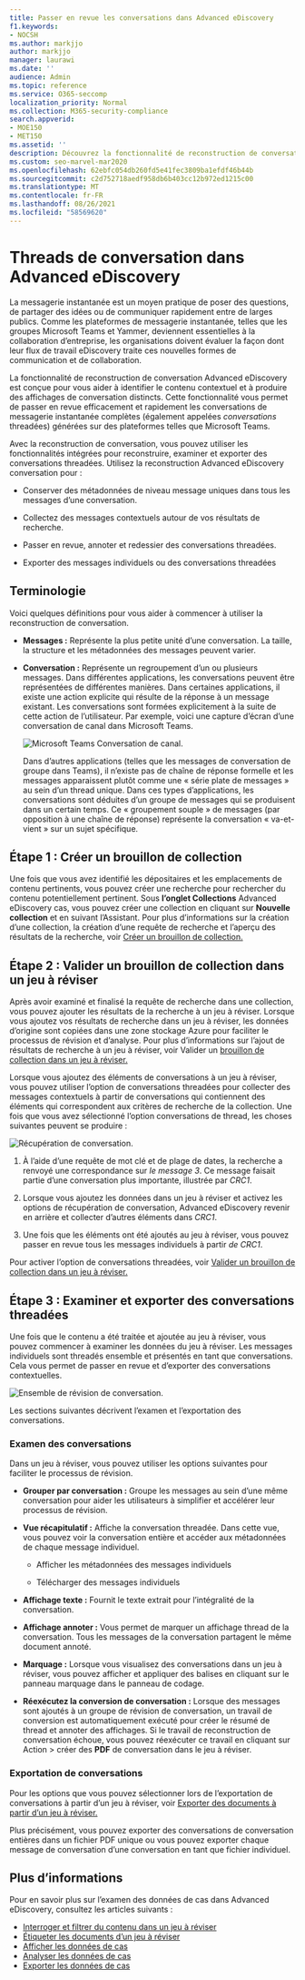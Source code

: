 ```yaml
---
title: Passer en revue les conversations dans Advanced eDiscovery
f1.keywords:
- NOCSH
ms.author: markjjo
author: markjjo
manager: laurawi
ms.date: ''
audience: Admin
ms.topic: reference
ms.service: O365-seccomp
localization_priority: Normal
ms.collection: M365-security-compliance
search.appverid:
- MOE150
- MET150
ms.assetid: ''
description: Découvrez la fonctionnalité de reconstruction de conversation dans Advanced eDiscovery (thread de conversation) pour reconstruire, examiner et exporter des conversations dans des groupes Microsoft Teams et Yammer conversation.
ms.custom: seo-marvel-mar2020
ms.openlocfilehash: 62ebfc054db260fd5e41fec3809ba1efdf46b44b
ms.sourcegitcommit: c2d752718aedf958db6b403cc12b972ed1215c00
ms.translationtype: MT
ms.contentlocale: fr-FR
ms.lasthandoff: 08/26/2021
ms.locfileid: "58569620"
---
```

# <a name="conversation-threading-in-advanced-ediscovery"></a>Threads de conversation dans Advanced eDiscovery

La messagerie instantanée est un moyen pratique de poser des questions, de partager des idées ou de communiquer rapidement entre de larges publics. Comme les plateformes de messagerie instantanée, telles que les groupes Microsoft Teams et Yammer, deviennent essentielles à la collaboration d’entreprise, les organisations doivent évaluer la façon dont leur flux de travail eDiscovery traite ces nouvelles formes de communication et de collaboration.

La fonctionnalité de reconstruction de conversation Advanced eDiscovery est conçue pour vous aider à identifier le contenu contextuel et à produire des affichages de conversation distincts. Cette fonctionnalité vous permet de passer en revue efficacement et rapidement les conversations de messagerie instantanée complètes (également appelées *conversations* threadées) générées sur des plateformes telles que Microsoft Teams.

Avec la reconstruction de conversation, vous pouvez utiliser les fonctionnalités intégrées pour reconstruire, examiner et exporter des conversations threadées. Utilisez la reconstruction Advanced eDiscovery conversation pour :

- Conserver des métadonnées de niveau message uniques dans tous les messages d’une conversation.

- Collectez des messages contextuels autour de vos résultats de recherche.

- Passer en revue, annoter et redessier des conversations threadées.

- Exporter des messages individuels ou des conversations threadées

## <a name="terminology"></a>Terminologie

Voici quelques définitions pour vous aider à commencer à utiliser la reconstruction de conversation.

- **Messages :** Représente la plus petite unité d’une conversation. La taille, la structure et les métadonnées des messages peuvent varier.

- **Conversation :** Représente un regroupement d’un ou plusieurs messages. Dans différentes applications, les conversations peuvent être représentées de différentes manières. Dans certaines applications, il existe une action explicite qui résulte de la réponse à un message existant. Les conversations sont formées explicitement à la suite de cette action de l’utilisateur. Par exemple, voici une capture d’écran d’une conversation de canal dans Microsoft Teams.

   ![Microsoft Teams Conversation de canal.](../media/threadedchat.png)

   Dans d’autres applications (telles que les messages de conversation de groupe dans Teams), il n’existe pas de chaîne de réponse formelle et les messages apparaissent plutôt comme une « série plate de messages » au sein d’un thread unique. Dans ces types d’applications, les conversations sont déduites d’un groupe de messages qui se produisent dans un certain temps. Ce « groupement souple » de messages (par opposition à une chaîne de réponse) représente la conversation « va-et-vient » sur un sujet spécifique.

## <a name="step-1-create-a-draft-collection"></a>Étape 1 : Créer un brouillon de collection

Une fois que vous avez identifié les dépositaires et les emplacements de contenu pertinents, vous pouvez créer une recherche pour rechercher du contenu potentiellement pertinent. Sous **l’onglet Collections** Advanced eDiscovery cas, vous pouvez créer une collection en cliquant sur **Nouvelle collection** et en suivant l’Assistant. Pour plus d’informations sur la création d’une collection, la création d’une requête de recherche et l’aperçu des résultats de la recherche, voir [Créer un brouillon de collection.](create-draft-collection.md)

## <a name="step-2-commit-a-draft-collection-to-a-review-set"></a>Étape 2 : Valider un brouillon de collection dans un jeu à réviser

Après avoir examiné et finalisé la requête de recherche dans une collection, vous pouvez ajouter les résultats de la recherche à un jeu à réviser. Lorsque vous ajoutez vos résultats de recherche dans un jeu à réviser, les données d’origine sont copiées dans une zone stockage Azure pour faciliter le processus de révision et d’analyse. Pour plus d’informations sur l’ajout de résultats de recherche à un jeu à réviser, voir Valider un [brouillon de collection dans un jeu à réviser.](commit-draft-collection.md)

Lorsque vous ajoutez des éléments de conversations à un jeu à réviser, vous pouvez utiliser l’option de conversations threadées pour collecter des messages contextuels à partir de conversations qui contiennent des éléments qui correspondent aux critères de recherche de la collection. Une fois que vous avez sélectionné l’option conversations de thread, les choses suivantes peuvent se produire :

  ![Récupération de conversation.](../media/messagesandconversations.png)

1. À l’aide d’une requête de mot clé et de plage de dates, la recherche a renvoyé une correspondance sur *le message 3*. Ce message faisait partie d’une conversation plus importante, illustrée par *CRC1*.

2. Lorsque vous ajoutez les données dans un jeu à réviser et activez les options de récupération de conversation, Advanced eDiscovery revenir en arrière et collecter d’autres éléments dans *CRC1*.

3. Une fois que les éléments ont été ajoutés au jeu à réviser, vous pouvez passer en revue tous les messages individuels à partir *de CRC1*.

Pour activer l’option de conversations threadées, voir [Valider un brouillon de collection dans un jeu à réviser.](commit-draft-collection.md#commit-a-draft-collection-to-a-review-set)

## <a name="step-3-review-and-export-threaded-conversations"></a>Étape 3 : Examiner et exporter des conversations threadées

Une fois que le contenu a été traitée et ajoutée au jeu à réviser, vous pouvez commencer à examiner les données du jeu à réviser. Les messages individuels sont threadés ensemble et présentés en tant que conversations. Cela vous permet de passer en revue et d’exporter des conversations contextuelles.

  ![Ensemble de révision de conversation.](../media/ConversationRSOptions.PNG)

Les sections suivantes décrivent l’examen et l’exportation des conversations.

### <a name="reviewing-conversations"></a>Examen des conversations

Dans un jeu à réviser, vous pouvez utiliser les options suivantes pour faciliter le processus de révision.

- **Grouper par conversation :** Groupe les messages au sein d’une même conversation pour aider les utilisateurs à simplifier et accélérer leur processus de révision.

- **Vue récapitulatif :** Affiche la conversation threadée. Dans cette vue, vous pouvez voir la conversation entière et accéder aux métadonnées de chaque message individuel.

   - Afficher les métadonnées des messages individuels

   - Télécharger des messages individuels

- **Affichage texte :** Fournit le texte extrait pour l’intégralité de la conversation.

- **Affichage annoter :** Vous permet de marquer un affichage thread de la conversation. Tous les messages de la conversation partagent le même document annoté.

- **Marquage :** Lorsque vous visualisez des conversations dans un jeu  à réviser, vous pouvez afficher et appliquer des balises en cliquant sur le panneau marquage dans le panneau de codage.

- **Réexécutez la conversion de conversation :** Lorsque des messages sont ajoutés à un groupe de révision de conversation, un travail de conversion est automatiquement exécuté pour créer le résumé de thread et annoter des affichages. Si le travail de reconstruction de conversation échoue, vous pouvez réexécuter ce travail en cliquant sur Action > créer des **PDF** de conversation dans le jeu à réviser.

### <a name="exporting-conversations"></a>Exportation de conversations

Pour les options que vous pouvez sélectionner lors de l’exportation de conversations à partir d’un jeu à réviser, voir [Exporter des documents à partir d’un jeu à réviser.](export-documents-from-review-set.md#export-options)

Plus précisément, vous pouvez exporter des conversations de conversation entières dans un fichier PDF unique ou vous pouvez exporter chaque message de conversation d’une conversation en tant que fichier individuel.

## <a name="more-information"></a>Plus d’informations

Pour en savoir plus sur l’examen des données de cas dans Advanced eDiscovery, consultez les articles suivants :

- [Interroger et filtrer du contenu dans un jeu à réviser](review-set-search.md)
- [Étiqueter les documents d’un jeu à réviser](tagging-documents.md)
- [Afficher les données de cas](view-documents-in-review-set.md)
- [Analyser les données de cas](analyzing-data-in-review-set.md)
- [Exporter les données de cas](exporting-data-ediscover20.md)
